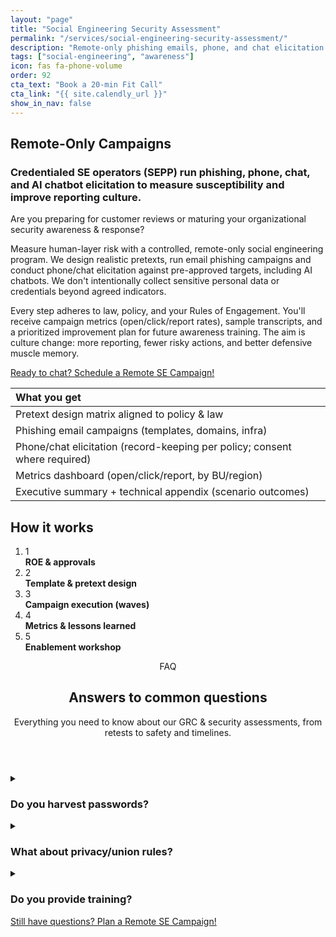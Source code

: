 ```yaml
---
layout: "page"
title: "Social Engineering Security Assessment"
permalink: "/services/social-engineering-security-assessment/"
description: "Remote-only phishing emails, phone, and chat elicitation performed by credentialed SEPP operators to measure susceptibility and improve reporting."
tags: ["social-engineering", "awareness"]
icon: fas fa-phone-volume
order: 92
cta_text: "Book a 20‑min Fit Call"
cta_link: "{{ site.calendly_url }}"
show_in_nav: false
---
```



## Remote-Only Campaigns

### Credentialed SE operators (SEPP) run phishing, phone, chat, and AI chatbot elicitation to measure susceptibility and improve reporting culture.

Are you preparing for customer reviews or maturing your organizational security awareness & response?

Measure human-layer risk with a controlled, remote-only social engineering program. We design realistic pretexts, run email phishing campaigns and conduct phone/chat elicitation against pre-approved targets, including AI chatbots. We don't intentionally collect sensitive personal data or credentials beyond agreed indicators.


Every step adheres to law, policy, and your Rules of Engagement. You'll receive campaign metrics (open/click/report rates), sample transcripts, and a prioritized improvement plan for future awareness training. The aim is culture change: more reporting, fewer risky actions, and better defensive muscle memory.

<a class="btn-cta" href="{{ site.calendly_url }}">Ready to chat? Schedule a Remote SE Campaign!</a>

| What you get                                                               |
| :------------------------------------------------------------------------- |
| Pretext design matrix aligned to policy & law                              |
| Phishing email campaigns (templates, domains, infra)                       |
| Phone/chat elicitation (record-keeping per policy; consent where required) | 
| Metrics dashboard (open/click/report, by BU/region)                        |
| Executive summary + technical appendix (scenario outcomes)                 |

## How it works

<section class="timeline" aria-label="Social engineering engagement process">
  <ol class="timeline-list" role="list">
    <li>
      <span class="dot">1</span>
      <div class="body"><strong>ROE &amp; approvals</strong></div>
    </li>
    <li>
      <span class="dot">2</span>
      <div class="body"><strong>Template &amp; pretext design</strong></div>
    </li>
    <li>
      <span class="dot">3</span>
      <div class="body"><strong>Campaign execution (waves)</strong></div>
    </li>
    <li>
      <span class="dot">4</span>
      <div class="body"><strong>Metrics &amp; lessons learned</strong></div>
    </li>
    <li>
      <span class="dot">5</span>
      <div class="body"><strong>Enablement workshop</strong></div>
    </li>
  </ol>
</section>

<section id="faq" class="faq-section" aria-label="Frequently asked questions">
  <header class="faq-header container">
    <span class="badge">FAQ</span>
    <h2>Answers to common questions</h2>
    <p class="muted">Everything you need to know about our GRC & security assessments, from retests to safety and timelines.</p>
  </header>
  <div class="faq-grid container">
    <details class="faq-card" id="faq-1">
      <summary>
        <h3>Do you harvest passwords?</h3>
        <div class="chev" aria-hidden="true"></div>
      </summary>
      <div class="answer">
        <p>No, by default we collect only harmless indicators (e.g., landing-page hits). Credential capture is off unless specifically authorized.</p>
      </div>
    </details>
    <details class="faq-card" id="faq-2">
      <summary>
        <h3>What about privacy/union rules?</h3>
        <div class="chev" aria-hidden="true"></div>
      </summary>
      <div class="answer">
        <p>We design to comply with applicable law, HR guidance, and collective agreements; opt-out lists honored.</p>
      </div>
    </details>
    <details class="faq-card" id="faq-3">
      <summary>
        <h3>Do you provide training?</h3>
        <div class="chev" aria-hidden="true"></div>
      </summary>
      <div class="answer">
        <p>Yes. Micro-lessons and manager talking points are included.  Comprehensive tailored training programs available.</p>
      </div>
    </details>
  </div>
  <footer class="faq-cta container">
    <a class="btn-cta" href="{{ site.calendly_url }}">Still have questions? Plan a Remote SE Campaign!</a>
  </footer>
</section>
